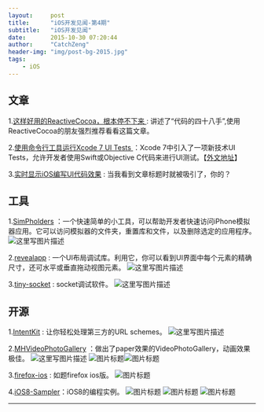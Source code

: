 ```yaml
---
layout:     post
title:      "iOS开发见闻-第4期"
subtitle:   "iOS开发见闻"
date:       2015-10-30 07:20:44
author:     "CatchZeng"
header-img: "img/post-bg-2015.jpg"
tags:
    - iOS
---
```

<span id="busuanzi_container_page_pv"></span>

## 文章
1.[这样好用的ReactiveCocoa，根本停不下来 ](http://supermao.cn/zhe-yang-hao-yong-de-reactivecocoagen-ben-ting-bu-xia-lai/) : 讲述了“代码的四十八手”,使用ReactiveCocoa的朋友强烈推荐看看这篇文章。

2.[使用命令行工具运行Xcode 7 UI Tests ](http://www.cocoachina.com/ios/20150701/12319.html) ：Xcode 7中引入了一项新技术UI Tests，允许开发者使用Swift或Objective C代码来进行UI测试。【[外文地址](https://krausefx.com/blog/run-xcode-7-ui-tests-from-the-command-line)】

3.[实时显示iOS编写UI代码效果](http://www.jianshu.com/p/2ed5f7444900) : 当我看到文章标题时就被吸引了，你的？


## 工具
1.[SimPholders](https://simpholders.com/) ：一个快速简单的小工具，可以帮助开发者快速访问iPhone模拟器应用。它可以访问模拟器的文件夹，重置库和文件，以及删除选定的应用程序。
![这里写图片描述](https://simpholders.com/site/assets/files/1098/sp2_001.png)

2.[revealapp](http://revealapp.com/) : 一个UI布局调试库。利用它，你可以看到UI界面中每个元素的精确尺寸，还可水平或垂直拖动视图元素。
![这里写图片描述](http://revealapp.com/assets/front/reveal-hero-52e11e6ccf6ace0a544e1dd3375c717a.png)

3.[tiny-socket](https://itunes.apple.com/us/app/tiny-socket/id619840523?mt=12) : socket调试软件。
![这里写图片描述](http://a4.mzstatic.com/us/r30/Purple2/v4/60/ee/6c/60ee6c02-fe95-1663-047b-f6e36f3cc77b/screen800x500.jpeg) 


## 开源
1.[IntentKit](https://github.com/intentkit/IntentKit) : 让你轻松处理第三方的URL schemes。
![这里写图片描述](https://camo.githubusercontent.com/89036df085bf5782cda01b5c156b7279186f6a58/68747470733a2f2f7261772e6769746875622e636f6d2f696e74656e746b69742f496e74656e744b69742f6d61737465722f6578616d706c652e676966)


2.[MHVideoPhotoGallery](https://github.com/mariohahn/MHVideoPhotoGallery) ：做出了paper效果的VideoPhotoGallery，动画效果极佳。
![这里写图片描述](https://camo.githubusercontent.com/05f97ec496e690c233371c4a63c119182596610f/68747470733a2f2f646c2e64726f70626f7875736572636f6e74656e742e636f6d2f752f31373931313933392f6469736d697373496e746572616374697665566964656f2e676966) ![图片标题](https://camo.githubusercontent.com/d4bf485374bf20b933c35cdd43d03ba225c0705c/68747470733a2f2f646c2e64726f70626f7875736572636f6e74656e742e636f6d2f752f31373931313933392f6469736d697373496e7465726163746976652e676966)![图片标题](https://camo.githubusercontent.com/6776ff20be7f8570ed947c0f5674343f883ba663/68747470733a2f2f646c2e64726f70626f7875736572636f6e74656e742e636f6d2f752f31373931313933392f5368617265566965772e676966)


3.[firefox-ios](https://github.com/mozilla/firefox-ios) : 如题firefox ios版。
![图片标题](http://easyread.ph.126.net/qh1eUBeE6wDCWBZQU1dL6Q==/7917041172384019641.jpg)

4.[iOS8-Sampler](https://github.com/shu223/iOS8-Sampler)：iOS8的编程实例。
![图片标题](https://github.com/shu223/iOS8-Sampler/raw/master/ResourcesForREADME/effects.jpg)   ![图片标题](https://github.com/shu223/iOS8-Sampler/raw/master/ResourcesForREADME/coreimage.jpg)  ![图片标题](https://github.com/shu223/iOS8-Sampler/raw/master/ResourcesForREADME/scene.jpg)

----------